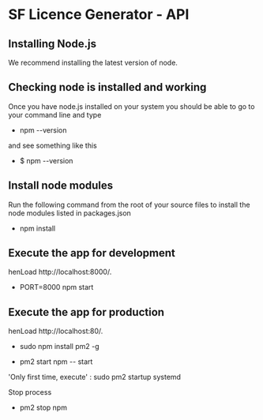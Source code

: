 SF Licence Generator - API
==================
Installing Node.js
------------------
We recommend installing the latest version of node.

Checking node is installed and working
--------------------------------------
Once you have node.js installed on your system you should be able to go to your command line and type
+ npm --version

and see something like this
+ $ npm --version

Install node modules
--------------------
Run the following command from the root of your source files to install the node modules listed in packages.json
+ npm install

Execute the app for development
--------------------------
henLoad http://localhost:8000/.
+ PORT=8000 npm start

Execute the app for production
--------------------------
henLoad http://localhost:80/.
+ sudo npm install pm2 -g

+ pm2 start npm -- start

'Only first time, execute' : sudo pm2 startup systemd

Stop process
+ pm2 stop npm